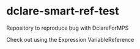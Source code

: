 # dclare-smart-ref-test
Repository to reproduce bug with DclareForMPS

Check out using the Expression VariableReference
